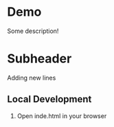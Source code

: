 # Demo


Some description!
# Subheader

Adding new lines

## Local Development

1. Open inde.html in your browser
